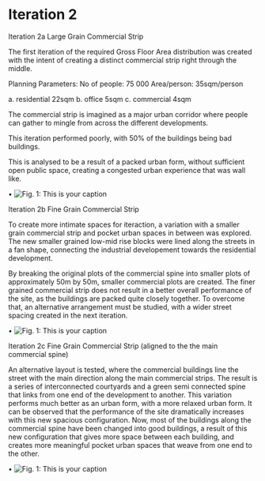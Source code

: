 # Iteration 2

Iteration 2a  Large Grain Commercial Strip

The first iteration of the required Gross Floor Area distribution was created with the intent of creating a distinct commercial strip right through the middle.

Planning Parameters: 
No of people: 75 000
Area/person: 35sqm/person

a. residential 22sqm
b. office 5sqm
c. commercial 4sqm

The commercial strip is imagined as a major urban corridor where people can gather to mingle from across the different developments. 

This iteration performed poorly, with 50% of the buildings being bad buildings. 

This is analysed to be a result of a packed urban form, without sufficient open public space, creating a congested urban experience that was wall like.


•	![Fig. 1: This is your caption](imgs/2a.jpg)



Iteration 2b  Fine Grain Commercial Strip

To create more intimate spaces for iteraction, a variation with a smaller grain commercial strip and pocket urban spaces in between was explored. The new smaller grained low-mid rise blocks were lined along the streets in a fan shape, connecting the industrial developement towards the residential development.

By breaking the original plots of the commercial spine into smaller plots of approximately 50m by 50m, smaller commercial plots are created. The finer grained commercial strip does not result in a better overall performance of the site, as the buildings are packed quite closely together. To overcome that, an alternative arrangement must be studied, with a wider street spacing created in the next iteration.



•	![Fig. 1: This is your caption](imgs/2b.jpg)


Iteration 2c Fine Grain Commercial Strip (aligned to the the  main commercial spine)

An alternative layout is tested, where the commercial buildings line the street with the main direction along the main commercial strips. The result is a series of interconnected courtyards and a green semi connected spine that links from one end of the development to another. This variation performs much better as an urban form, with a more relaxed urban form. It can be observed that the performance of the site dramatically increases with this new spacious configuration. Now, most of the buildings along the commercial spine have been changed into good buildings, a result of this new configuration that gives more space between each building, and creates more meaningful pocket urban spaces that weave from one end to the other.

•	![Fig. 1: This is your caption](imgs/2c.jpg)


